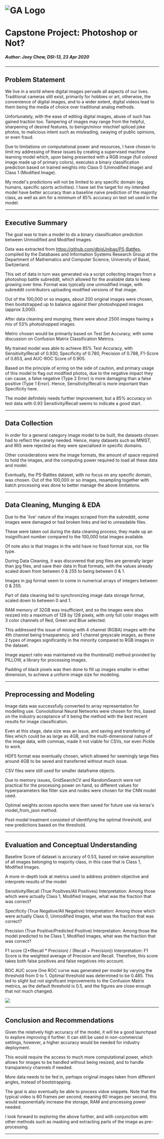 # ![GA Logo](https://camo.githubusercontent.com/6ce15b81c1f06d716d753a61f5db22375fa684da/68747470733a2f2f67612d646173682e73332e616d617a6f6e6177732e636f6d2f70726f64756374696f6e2f6173736574732f6c6f676f2d39663838616536633963333837313639306533333238306663663535376633332e706e67) 


# Capstone Project: Photoshop or Not?

##### Author: Joey Chew, DSI-13, 23 Apr 2020

---

## Problem Statement

We live in a world where digital images pervade all aspects of our lives. Traditional cameras still exist, primarily for hobbies or art, otherwise, the convenience of digital images, and to a wider extent, digital videos lead to them being the media of choice over traditional analog methods.

Unfortunately, with the ease of editing digital images, abuse of such has gained traction too. Tampering of images may range from the helpful, sharpening of desired features, to benign/minor mischief spliced joke photos, to malicious intent such as misleading, swaying of public opinions, or even fraud.

Due to limitations on computational power and resources, I have chosen to limit my addressing of these issues by creating a supervised machine learning model which, upon being presented with a RGB image (full colored image made up of primary colors), executes a binary classification prediction based on trained weights into Class 0 (Unmodified Image) and Class 1 (Modified Image).

My model's predictions will not be limited to any specific domain (eg. humans, specific sports activities). I have set the target for my intended model have better accuracy than a baseline naive prediction of the majority class, as well as aim for a minimum of 85% accuracy on test set used in the model.

---

## Executive Summary

The goal was to train a model to do a binary classification prediction between Unmodified and Modified Images.

Data was extracted from https://github.com/dbisUnibas/PS-Battles, compiled by the Databases and Information Systems Research Group at the Department of Mathematics and Computer Science, University of Basel, Switzerland.

This set of data in turn was generated via a script collecting images from a photoshop battle subreddit, which allowed for the available data to keep growing over time. Format was typically one unmodified image, with subreddit contributors uploading modified versions of that image.

Out of the 100,000 or so images, about 200 original images were chosen, then bootstrapped up to balance against their photoshopped images (approx 3,000).

After data cleaning and munging, there were about 2500 images having a mix of 53% photoshopped images.

Metric chosen would be primarily based on Test Set Accuracy, with some discussion on Confusion Matrix Classification Metrics.

My trained model was able to achieve 85% Test Accuracy, with Sensitivity/Recall of 0.930, Specificity of 0.780, Precision of 0.788, F1-Score of 0.853, and AUC-ROC Score of 0.905.

Based on the principle of erring on the side of caution, and primary usage of this model to flag out modified photos, due to the negative impact they can cause, a false negative (Type 2 Error) is more damaging than a false positive (Type 1 Error). Hence, Sensitivity/Recall is more important than Specificity here.

The model definitely needs further improvement, but a 85% accuracy on test data with 0.93 Sensitivity/Recall seems to indicate a good start.

---

## Data Collection

In order for a general category image model to be built, the datasets chosen had to reflect the variety needed. Hence, many datasets such as MNIST, and IRIS were rejected as they were specialised in specific domains.

Other considerations were the image formats, the amount of space required to hold the images, and the computing power required to load all these data and model.

Eventually, the PS-Battles dataset, with no focus on any specific domain, was chosen. Out of the 100,000 or so images, resampling together with batch processing was done to better manage the above limitations.

---

## Data Cleaning, Munging & EDA

Due to the 'live' nature of the images scraped from the subreddit, some images were damaged or had broken links and led to unreadable files.

These were taken out during the data cleaning process; they made up an insignificant number compared to the 100,000 total images available.

Of note also is that images in the wild have no fixed format size, nor file type.

During Data Cleaning, it was discovered that png files are generally larger than jpg files, and save their data in float formats, with the values already scaled down from between 0 & 255 to being between 0 & 1.

Images in jpg format seem to come in numerical arrays of integers between 0 & 255.

Part of data cleaning led to synchronizing image data storage format, scaled down to between 0 and 1.

RAM memory of 32GB was insufficient, and so the images were also resized into a maximum of 128 by 128 pixels, with only full color images with 3 color channels of Red, Green and Blue selected.

This addressed the issue of mixing with 4 channel (RGBA) images with the 4th channel being trnasparency, and 1 channel greyscale images, as these 2 types of images significantly in the minority compared to RGB images in the dataset.

Image aspect ratio was maintained via the thumbnail() method provided by PILLOW, a library for processing images.

Padding of black pixels was then done to fill up images smaller in either dimension, to achieve a uniform image size for modeling.

---

## Preprocessing and Modeling

Image data was successfully converted to array representation for modelling use. Convolutional Neural Networks were chosen for this, based on the industry acceptance of it being the method with the best recent results for image classification.

Even at this stage, data size was an issue, and saving and transfering of files which could be as large as 4GB, and the multi-dimensional nature of the image data, with commas, made it not viable for CSVs, nor even Pickle to work.

HDF5 format was eventually chosen, which allowed for seemingly large files around 4GB to be saved and transferred without much issue.

CSV files were still used for smaller dataframe objects.

Due to memory issues, GridSearchCV and RandomSearch were not practical for the processing power on hand, so different values for hyperparameters like filter size and nodes were chosen for the CNN model used.

Optimal weights across epochs were then saved for future use via keras's model_from_json method.

Post-model treatment consisted of identifying the optimal threshold, and new predictions based on the threshold.

---

## Evaluation and Conceptual Understanding

Baseline Score of dataset is accuracy of 0.53, based on naive assumption of all images belonging to majority class, in this case that is Class 1, Modified Images.

A more in-depth look at metrics used to address problem objective and interprete results of the model:

Sensitivity/Recall (True Positives/All Positives)
Interpretation: Among those which were actually Class 1, Modified Images, what was the fraction that was correct?

Specificity (True Negative/All Negative)
Interpretation: Among those which were actually Class 0, Unmodified Images, what was the fraction that was correct?

Precision (True Positive/Predicted Positive)
Interpretation: Among those the model predicted to be Class 1, Modified Images, what was the fraction that was correct?

F1 score (2*(Recall * Precision) / (Recall + Precision))
Interpretation: F1 Score is the weighted average of Precision and Recall. Therefore, this score takes both false positives and false negatives into account.

ROC AUC score
One ROC curve was generated per model by varying the threshold from 0 to 1. Optimal threshold was determined to be 0.485. This led to slight but not significant improvements to the Confusion Matrix metrics, as the default threshold is 0.5, and the figures are close enough that not much changed.


![](./images/model_results.jpg)

---

## Conclusion and Recommendations

Given the relatively high accuracy of the model, it will be a good launchpad to explore improving it further. It can still be used in non-commercial settings, however, a higher accuracy would be needed for industry deployment.

This would require the access to much more computational power, which allows for images to be handled without being resized, and to handle transparency channels if needed.

More data needs to be fed in, perhaps original images taken from different angles, instead of bootstrapping.

The goal is also eventually be able to process vidoe snippets. Note that the typical video is 60 frames per second, meaning 60 images per second, this would exponentially increase the storage, RAM and processing power needed.

I look forward to exploring the above further, and with conjunction with other methods such as masking and extracting parts of the image as pre-processing.

---
